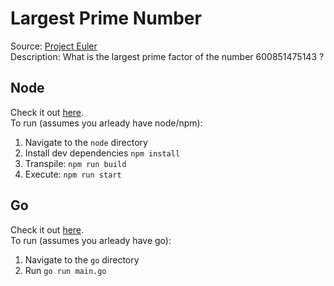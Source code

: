 # Largest Prime Number  
Source: [Project Euler](https://projecteuler.net/problem=3)  
Description: What is the largest prime factor of the number 600851475143 ?  

## Node  
Check it out [here](./node/src/main.ts).  
To run (assumes you arleady have node/npm):  
1. Navigate to the `node` directory  
2. Install dev dependencies `npm install`  
3. Transpile: `npm run build`  
4. Execute: `npm run start`  
  
## Go  
Check it out [here](./go/main.go).  
To run (assumes you arleady have go):  
1. Navigate to the `go` directory  
2. Run `go run main.go`  
